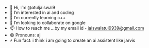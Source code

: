 - 👋 Hi, I’m @atuljaiswal9
- 👀 I’m interested in ai and coding
- 🌱 I’m currently learning c++
- 💞️ I’m looking to collaborate on google
- 📫 How to reach me ...by my email id - jaiswalatul9939@gmail.com
- 😄 Pronouns: aj
- ⚡ Fun fact: i think i am going to create an ai assistent like jarvis

<!---
atuljaiswal9/atuljaiswal9 is a ✨ special ✨ repository because its `README.md` (this file) appears on your GitHub profile.
You can click the Preview link to take a look at your changes.
--->
